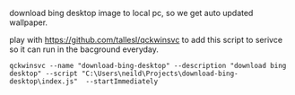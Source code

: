 download bing desktop image to local pc, so we get auto updated wallpaper.

play with https://github.com/tallesl/qckwinsvc to add this script to serivce so it can run in the bacground everyday.

```
qckwinsvc --name "download-bing-desktop" --description "download bing desktop" --script "C:\Users\neild\Projects\download-bing-desktop\index.js"  --startImmediately
```